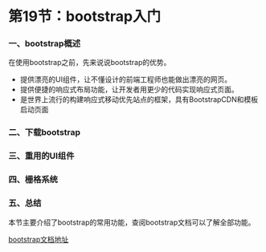 # 第19节：bootstrap入门

### 一、bootstrap概述

在使用bootstrap之前，先来说说bootstrap的优势。

* 提供漂亮的UI组件，让不懂设计的前端工程师也能做出漂亮的网页。
* 提供便捷的响应式布局功能，让开发者用更少的代码实现响应式页面。
* 是世界上流行的构建响应式移动优先站点的框架，具有BootstrapCDN和模板启动页面

### 二、下载bootstrap

### 三、重用的UI组件

### 四、栅格系统

### 五、总结

本节主要介绍了bootstrap的常用功能，查阅bootstrap文档可以了解全部功能。

[bootstrap文档地址](https://v3.bootcss.com/)

